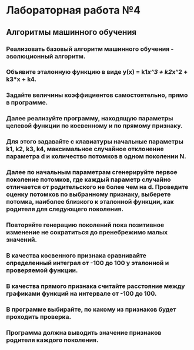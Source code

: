 # Лабораторная работа №4

## Алгоритмы машинного обучения

### Реализовать базовый алгоритм машинного обучения - эволюционный алгоритм.

### Объявите эталонную функцию в виде y(x) = k1*x^3 + k2*x^2 + k3*x + k4. 
### Задайте величины коэффициентов самостоятельно, прямо в программе.

### Далее реализуйте программу, находящую параметры целевой функции по косвенному и по прямому признаку.
### Для этого задавайте с клавиатуры начальные параметры k1, k2, k3, k4, максимальное случайное отклонение параметра d и количество потомков в одном поколении N.

### Далее по начальным параметрам сгенерируйте первое поколение потомков, где каждый параметр случайно отличается от родительского не более чем на d. Проведите оценку потомков по выбранному признаку, выберете потомка, наиболее близкого к эталонной функции, как родителя для следующего поколения.
### Повторяйте генерацию поколений пока позитивное изменение не сократиться до пренебрежимо малых значений.

### В качества косвенного признака сравнивайте определенный интеграл от -100 до 100 у эталонной и проверяемой функции.
### В качества прямого признака считайте расстояние между графиками функций на интервале от -100 до 100.

### В программе выбирайте, по какому из признаков будет проходить проверка.

### Программа должна выводить значение признаков родителя каждого поколения.